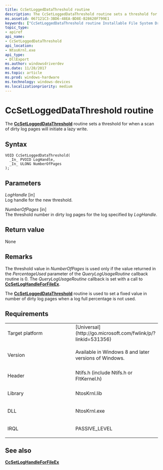 ```yaml
---
title: CcSetLoggedDataThreshold routine
description: The CcSetLoggedDataThreshold routine sets a threshold for when a scan of dirty log pages will initiate a lazy write.
ms.assetid: 067121C3-3BD6-48EA-BD8E-B28620F799E1
keywords: ["CcSetLoggedDataThreshold routine Installable File System Drivers"]
topic_type:
- apiref
api_name:
- CcSetLoggedDataThreshold
api_location:
- NtosKrnl.exe
api_type:
- DllExport
ms.author: windowsdriverdev
ms.date: 11/28/2017
ms.topic: article
ms.prod: windows-hardware
ms.technology: windows-devices
ms.localizationpriority: medium
---
```


# CcSetLoggedDataThreshold routine


The [**CcSetLoggedDataThreshold**](ccistheredirtyloggedpages.md) routine sets a threshold for when a scan of dirty log pages will initiate a lazy write.

Syntax
------

```ManagedCPlusPlus
VOID CcSetLoggedDataThreshold(
  _In_ PVOID LogHandle,
  _In_ ULONG NumberOfPages
);
```

Parameters
----------

*LogHandle* \[in\]  
Log handle for the new threshold.

*NumberOfPages* \[in\]  
The threshold number in dirty log pages for the log specified by *LogHandle*.

Return value
------------

None

Remarks
-------

The threshold value in *NumberOfPages* is used only if the value returned in the *PercentageUsed* parameter of the *QueryLogUsageRoutine* callback routine is 0. The *QueryLogUsageRoutine* callback is set with a call to [**CcSetLogHandleForFileEx**](ccsetloghandleforfileex.md).

The [**CcSetLoggedDataThreshold**](ccistheredirtyloggedpages.md) routine is used to set a fixed value in number of dirty log pages when a log full percentage is not used.

Requirements
------------

<table>
<colgroup>
<col width="50%" />
<col width="50%" />
</colgroup>
<tbody>
<tr class="odd">
<td align="left"><p>Target platform</p></td>
<td align="left">[Universal](http://go.microsoft.com/fwlink/p/?linkid=531356)</td>
</tr>
<tr class="even">
<td align="left"><p>Version</p></td>
<td align="left"><p>Available in Windows 8 and later versions of Windows.</p></td>
</tr>
<tr class="odd">
<td align="left"><p>Header</p></td>
<td align="left">Ntifs.h (include Ntifs.h or FltKernel.h)</td>
</tr>
<tr class="even">
<td align="left"><p>Library</p></td>
<td align="left">NtosKrnl.lib</td>
</tr>
<tr class="odd">
<td align="left"><p>DLL</p></td>
<td align="left">NtosKrnl.exe</td>
</tr>
<tr class="even">
<td align="left"><p>IRQL</p></td>
<td align="left"><p>PASSIVE_LEVEL</p></td>
</tr>
</tbody>
</table>

## See also


[**CcSetLogHandleForFileEx**](ccsetloghandleforfileex.md)

 

 






